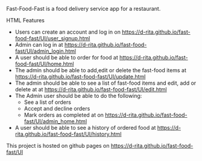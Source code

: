 Fast-Food-Fast is a food delivery service app for a restaurant.

HTML Features
- Users can create an account and log in on https://d-rita.github.io/fast-food-fast/UI/user_signup.html
- Admin can log in at https://d-rita.github.io/fast-food-fast/UI/admin_login.html
- A user should be able to order for food at https://d-rita.github.io/fast-food-fast/UI/home.html
- The admin should be able to add,edit or delete the fast-food items at https://d-rita.github.io/fast-food-fast/UI/update.html
- The admin should be able to see a list of fast-food items and edit, add or delete at at https://d-rita.github.io/fast-food-fast/UI/edit.html
- The Admin user should be able to do the following:
   - See a list of orders 
   - Accept and decline orders
   - Mark orders as completed at on https://d-rita.github.io/fast-food-fast/UI/admin_home.html
- A user should be able to see a history of ordered food at https://d-rita.github.io/fast-food-fast/UI/history.html


This project is hosted on github pages on https://d-rita.github.io/fast-food-fast/UI

